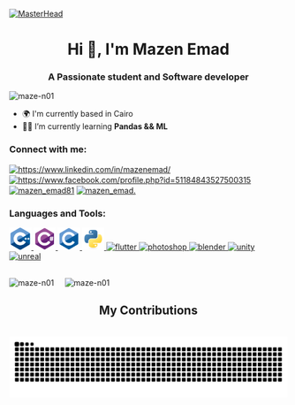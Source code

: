 [![MasterHead](https://storage.googleapis.com/replit/images/1686628398900_9650e8f289c3333cdff29f8d00a77e06.gif)](https://rishavchanda.io)
<h1 align="center">Hi 👋, I'm Mazen Emad</h1>
<h3 align="center">A Passionate student and Software developer</h3>

<p align="left"> <img src="https://komarev.com/ghpvc/?username=maze-n01&label=Profile%20views&color=1F75FE&style=badge" alt="maze-n01" /> </p>

- 🌍 I'm currently based in Cairo
- 👨‍💻 I’m currently learning **Pandas && ML**

<h3 align="left">Connect with me:</h3>
<p align="left">


<a href="https://www.linkedin.com/in/mazenemad/" target="blank"><img align="center" src="https://raw.githubusercontent.com/rahuldkjain/github-profile-readme-generator/master/src/images/icons/Social/linked-in-alt.svg" alt="https://www.linkedin.com/in/mazenemad/" height="30" width="40" /></a>
<a href="https://www.facebook.com/profile.php?id=51164848527500315" target="blank"><img align="center" src="https://raw.githubusercontent.com/rahuldkjain/github-profile-readme-generator/master/src/images/icons/Social/facebook.svg" alt="https://www.facebook.com/profile.php?id=51184843527500315" height="30" width="40" /></a>
<a href="https://www.kaggle.com/mazenemad81" target="blank"><img align="center" src="https://raw.githubusercontent.com/rahuldkjain/github-profile-readme-generator/master/src/images/icons/Social/kaggle.svg" alt="mazen_emad81" height="30" width="40" /></a>
<a href="https://codeforces.com/profile/mazen_emad." target="blank"><img align="center" src="https://raw.githubusercontent.com/rahuldkjain/github-profile-readme-generator/master/src/images/icons/Social/codeforces.svg" alt="mazen_emad." height="30" width="40" />
</a>
</p>

<h3 align="left">Languages and Tools:</h3>
<p align="left"> 
  <a href="https://www.w3schools.com/cpp/" target="_blank" rel="noreferrer"> <img src="https://raw.githubusercontent.com/devicons/devicon/master/icons/cplusplus/cplusplus-original.svg" alt="cplusplus" width="40" height="40"/> </a> 
  <a href="https://www.w3schools.com/cs/" target="_blank" rel="noreferrer"> <img src="https://raw.githubusercontent.com/devicons/devicon/master/icons/csharp/csharp-original.svg" alt="csharp" width="40" height="40"/> </a> 
  <a href="https://www.cprogramming.com/" target="_blank" rel="noreferrer"> <img src="https://raw.githubusercontent.com/devicons/devicon/master/icons/c/c-original.svg" alt="c" width="40" height="40"/> </a> 
  <a href="https://www.python.org" target="_blank" rel="noreferrer"> <img src="https://raw.githubusercontent.com/devicons/devicon/master/icons/python/python-original.svg" alt="python" width="40" height="40"/> </a> 
  <a href="https://flutter.dev" target="_blank" rel="noreferrer"> <img src="https://www.vectorlogo.zone/logos/flutterio/flutterio-icon.svg" alt="flutter" width="40" height="40"/> </a> 
  <a href="https://www.photoshop.com/en" target="_blank" rel="noreferrer"> <img src="https://avatars.githubusercontent.com/u/4542585?s=280&v=4" alt="photoshop" width="40" height="40"/> </a>
  <a href="https://www.blender.org/" target="_blank" rel="noreferrer"> <img src="https://icons.veryicon.com/png/System/Captiva/blender.png" alt="blender" width="40" height="40"/> </a> 
  <a href="https://unity.com/" target="_blank" rel="noreferrer"> <img src="https://github.com/MAZE-N01/MAZE-N01/assets/129573109/25049a11-9975-4366-b8d5-2a55ebffa57e" alt="unity" alt="unity" width="40" height="40"/> </a> 
  <a href="https://unrealengine.com/" target="_blank" rel="noreferrer"> <img src="https://www.pngfind.com/pngs/b/433-4337000_unreal-engine-png.png" alt="unreal" width="40" height="40"/> </a> </p>
<br>





<div class='container'>
<img style="height: auto; width: 55%;" class="img" src="https://github-readme-stats.vercel.app/api?username=maze-n01&show_icons=true&locale=en&theme=blue-green" alt="maze-n01" />
&nbsp;
&nbsp;
<img style="height: auto; width: 40%;" class="img" src="https://github-readme-stats.vercel.app/api/top-langs?username=maze-n01&show_icons=true&locale=en&layout=compact&theme=blue-green" alt="maze-n01" /></div>
</div>

<div align="center">
  <h2>My Contributions</h2>
  <br>
<picture>
  <source media="(prefers-color-scheme: dark)" srcset="https://raw.githubusercontent.com/MAZE-N01/MAZE-N01/output/github-contribution-grid-snake-dark.svg">
  <source media="(prefers-color-scheme: light)" srcset="https://raw.githubusercontent.com/MAZE-N01/MAZE-N01/output/github-contribution-grid-snake.svg">
  <img alt="github contribution grid snake animation" src="https://raw.githubusercontent.com/MAZE-N01/MAZE-N01/output/github-contribution-grid-snake.svg">
</picture>  
  <br/><br/><br/>
</div>



